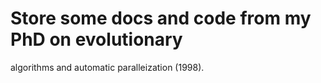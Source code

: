 # Store some docs and code from my PhD on evolutionary 
algorithms and automatic paralleization (1998). 
